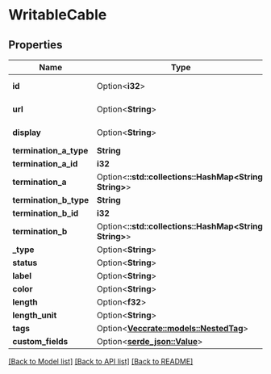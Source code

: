 # WritableCable

## Properties

Name | Type | Description | Notes
------------ | ------------- | ------------- | -------------
**id** | Option<**i32**> |  | [optional][readonly]
**url** | Option<**String**> |  | [optional][readonly]
**display** | Option<**String**> |  | [optional][readonly]
**termination_a_type** | **String** |  | 
**termination_a_id** | **i32** |  | 
**termination_a** | Option<**::std::collections::HashMap<String, String>**> |  | [optional][readonly]
**termination_b_type** | **String** |  | 
**termination_b_id** | **i32** |  | 
**termination_b** | Option<**::std::collections::HashMap<String, String>**> |  | [optional][readonly]
**_type** | Option<**String**> |  | [optional]
**status** | Option<**String**> |  | [optional]
**label** | Option<**String**> |  | [optional]
**color** | Option<**String**> |  | [optional]
**length** | Option<**f32**> |  | [optional]
**length_unit** | Option<**String**> |  | [optional]
**tags** | Option<[**Vec<crate::models::NestedTag>**](NestedTag.md)> |  | [optional]
**custom_fields** | Option<[**serde_json::Value**](.md)> |  | [optional]

[[Back to Model list]](../README.md#documentation-for-models) [[Back to API list]](../README.md#documentation-for-api-endpoints) [[Back to README]](../README.md)


